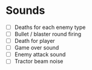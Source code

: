 # Sounds

- [ ] Deaths for each enemy type
- [ ] Bullet / blaster round firing
- [ ] Death for player
- [ ] Game over sound
- [ ] Enemy attack sound
- [ ] Tractor beam noise
